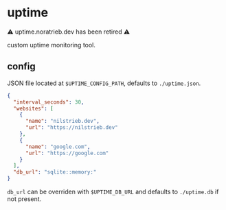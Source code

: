 # uptime

⚠️ uptime.noratrieb.dev has been retired ⚠️

custom uptime monitoring tool.

## config

JSON file located at `$UPTIME_CONFIG_PATH`, defaults to `./uptime.json`.

```json
{
  "interval_seconds": 30,
  "websites": [
    {
      "name": "nilstrieb.dev",
      "url": "https://nilstrieb.dev"
    },
    {
      "name": "google.com",
      "url": "https://google.com"
    }
  ],
  "db_url": "sqlite::memory:"
}
```

`db_url` can be overriden with `$UPTIME_DB_URL` and defaults to `./uptime.db` if not present.
